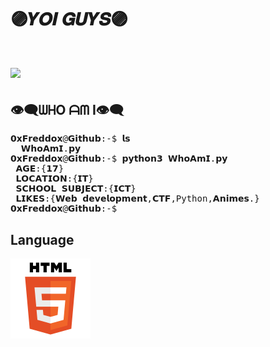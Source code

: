 <h1>🟣𝒀𝑶𝑰 𝑮𝑼𝒀𝑺🟣<h1> 
<img src="https://komarev.com/ghpvc/?username=0xFreddox&label=PROFILE+VIEWS">
<h2>👁‍🗨ᗯᕼO ᗩᗰ I👁‍🗨</h2>
<pre>
𝟬𝘅𝗙𝗿𝗲𝗱𝗱𝗼𝘅@𝗚𝗶𝘁𝗵𝘂𝗯:-$ 𝗹𝘀</𝘀𝘁𝗿𝗼𝗻𝗴>
  𝗪𝗵𝗼𝗔𝗺𝗜.𝗽𝘆
𝟬𝘅𝗙𝗿𝗲𝗱𝗱𝗼𝘅@𝗚𝗶𝘁𝗵𝘂𝗯:-$ 𝗽𝘆𝘁𝗵𝗼𝗻𝟯 𝗪𝗵𝗼𝗔𝗺𝗜.𝗽𝘆
 𝗔𝗚𝗘:{𝟭𝟳}
 𝗟𝗢𝗖𝗔𝗧𝗜𝗢𝗡:{𝗜𝗧}
 𝗦𝗖𝗛𝗢𝗢𝗟 𝗦𝗨𝗕𝗝𝗘𝗖𝗧:{𝗜𝗖𝗧}
 𝗟𝗜𝗞𝗘𝗦:{𝗪𝗲𝗯 𝗱𝗲𝘃𝗲𝗹𝗼𝗽𝗺𝗲𝗻𝘁,𝗖𝗧𝗙,Python,𝗔𝗻𝗶𝗺𝗲𝘀.}
𝟬𝘅𝗙𝗿𝗲𝗱𝗱𝗼𝘅@𝗚𝗶𝘁𝗵𝘂𝗯:-$
</pre>
   <h2>Language</h2>
  <img src="https://github.com/0xFreddox/0xFreddox/blob/main/294678_html5_icon.png">


